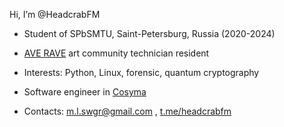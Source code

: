 Hi, I’m @HeadcrabFM
- Student of SPbSMTU, Saint-Petersburg, Russia (2020-2024)
- [AVE RAVE](https://t.me/AveRaveSpace) art community technician resident
- Interests: Python, Linux, forensic, quantum cryptography 

- Software engineer in [Cosyma](https://en.cosyma.pro)
- Contacts: m.l.swgr@gmail.com , [t.me/headcrabfm](https://t.me/headcrabfm)

<!---
HeadcrabFM/HeadcrabFM is a ✨ special ✨ repository because its `README.md` (this file) appears on your GitHub profile.
You can click the Preview link to take a look at your changes.
--->
